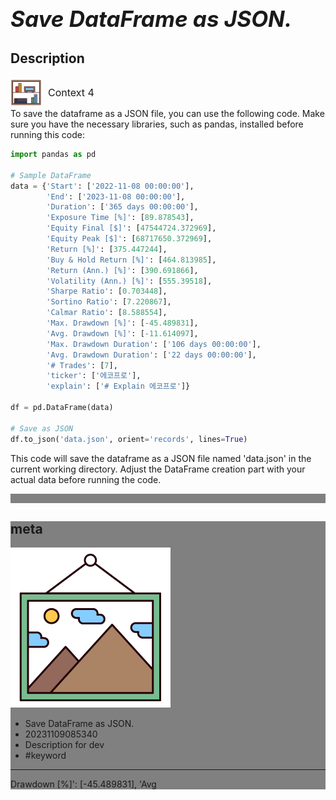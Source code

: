# **<span style="font-size: 35px; font-style: italic;">Save DataFrame as JSON.</span>**

## Description




<div style="display: flex; align-items: center; font-size: 16px;"><div><img src="https://raw.githubusercontent.com/d10000usd/WebDocuments/main/public/icon/space/workspace-vector-free-icon-set-34.png" width="50" height="50" style="vertical-align: middle;" /></div><div style="display: inline-block; vertical-align: middle; margin-left: 10px; font-size: 16px;">Context 4</div></div>
To save the dataframe as a JSON file, you can use the following code. Make sure you have the necessary libraries, such as pandas, installed before running this code:

```python
import pandas as pd

# Sample DataFrame
data = {'Start': ['2022-11-08 00:00:00'],
        'End': ['2023-11-08 00:00:00'],
        'Duration': ['365 days 00:00:00'],
        'Exposure Time [%]': [89.878543],
        'Equity Final [$]': [47544724.372969],
        'Equity Peak [$]': [68717650.372969],
        'Return [%]': [375.447244],
        'Buy & Hold Return [%]': [464.813985],
        'Return (Ann.) [%]': [390.691866],
        'Volatility (Ann.) [%]': [555.39518],
        'Sharpe Ratio': [0.703448],
        'Sortino Ratio': [7.220867],
        'Calmar Ratio': [8.588554],
        'Max. Drawdown [%]': [-45.489831],
        'Avg. Drawdown [%]': [-11.614097],
        'Max. Drawdown Duration': ['106 days 00:00:00'],
        'Avg. Drawdown Duration': ['22 days 00:00:00'],
        '# Trades': [7],
        'ticker': ['에코프로'],
        'explain': ['# Explain 에코프로']}

df = pd.DataFrame(data)

# Save as JSON
df.to_json('data.json', orient='records', lines=True)
```

This code will save the dataframe as a JSON file named 'data.json' in the current working directory. Adjust the DataFrame creation part with your actual data before running the code.



<div style="background-color: grey; height: 15px;"></div>







<div style="background-color: grey; ">  

## meta   
![ex_screenshot](https://raw.githubusercontent.com/d10000usd/WebDocuments/main/public/icon/space/workspace-vector-free-icon-set-31.png)  
* Save DataFrame as JSON.  
* 20231109085340  
* Description for dev  
* #keyword  
****
Drawdown [%]': [-45.489831],
        'Avg  
</div> 
